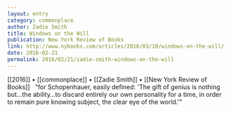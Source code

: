 ```yaml
---
layout: entry
category: commonplace
author: Zadie Smith
title: Windows on the Will
publication: New York Review of Books
link: http://www.nybooks.com/articles/2016/03/10/windows-on-the-will/
date: 2016-02-21
permalink: 2016/02/21/zadie-smith-windows-on-the-will
---
```


[[2016]] • [[commonplace]] • [[Zadie Smith]] • [[New York Review of Books]]
 
"for Schopenhauer, easily defined: 'The gift of genius is nothing but…the ability…to discard entirely our own personality for a time, in order to remain pure knowing subject, the clear eye of the world.'"
